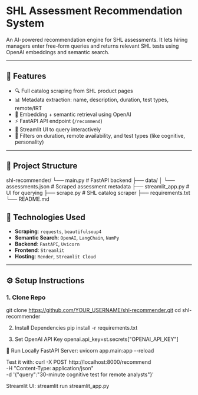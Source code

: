 # SHL Assessment Recommendation System

An AI-powered recommendation engine for SHL assessments. It lets hiring managers enter free-form queries and returns relevant SHL tests using OpenAI embeddings and semantic search.

---

## 🚀 Features

- 🔍 Full catalog scraping from SHL product pages
- 📊 Metadata extraction: name, description, duration, test types, remote/IRT
- 🤖 Embedding + semantic retrieval using OpenAI
- ⚡ FastAPI API endpoint (`/recommend`)
- 🎯 Streamlit UI to query interactively
- 🧠 Filters on duration, remote availability, and test types (like cognitive, personality)

---

## 📁 Project Structure

shl-recommender/ └── main.py # FastAPI backend ├── data/ │ └── assessments.json # Scraped assessment metadata ├── streamlit_app.py # UI for querying ├── scrape.py # SHL catalog scraper ├── requirements.txt └── README.md

## 🧩 Technologies Used

- **Scraping**: `requests`, `beautifulsoup4`
- **Semantic Search**: `OpenAI`, `LangChain`, `NumPy`
- **Backend**: `FastAPI`, `Uvicorn`
- **Frontend**: `Streamlit`
- **Hosting**: `Render`, `Streamlit Cloud`

---

## ⚙️ Setup Instructions

### 1. Clone Repo
git clone https://github.com/YOUR_USERNAME/shl-recommender.git
cd shl-recommender

2. Install Dependencies
   pip install -r requirements.txt

3. Set OpenAI API Key
   openai.api_key=st.secrets["OPENAI_API_KEY"]

🧪 Run Locally
FastAPI Server:
uvicorn app.main:app --reload


Test it with:
curl -X POST http://localhost:8000/recommend \
     -H "Content-Type: application/json" \
     -d '{"query":"30-minute cognitive test for remote analysts"}'

Streamlit UI:
streamlit run streamlit_app.py




